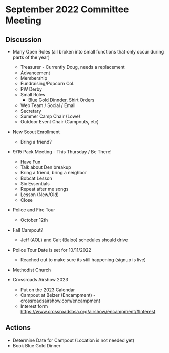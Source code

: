 # September 2022 Committee Meeting

## Discussion
* Many Open Roles (all broken into small functions that only occur during parts of the year)
  * Treasurer - Currently Doug, needs a replacement
  * Advancement
  * Membership
  * Fundraising/Popcorn Col.
  * PW Derby
  * Small Roles
    * Blue Gold Dinnder, Shirt Orders
  * Web Team / Social / Email
  * Secretary
  * Summer Camp Chair (Lowe)
  * Outdoor Event Chair (Campouts, etc)
 
* New Scout Enrollment
  * Bring a friend?

* 9/15 Pack Meeting - This Thursday / Be There!
  * Have Fun
  * Talk about Den breakup
  * Bring a friend, bring a neighbor
  * Bobcat Lesson
  * Six Essentials
  * Repeat after me songs
  * Lesson (New/Old)
  * Close

* Police and Fire Tour
  * October 12th

* Fall Campout?
  * Jeff (AOL) and Cait (Baloo) schedules should drive

* Police Tour Date is set for 10/11/2022
  * Reached out to make sure its still happening (signup is live)
* Methodist Church
* Crossroads Airshow 2023
  * Put on the 2023 Calendar 
  * Campout at Belzer (Encampment) - crossroadsairshow.com/encampment
  * Interest form https://www.crossroadsbsa.org/airshow/encampment/#Interest  

## Actions
* Determine Date for Campout (Location is not needed yet)
* Book Blue Gold Dinner 
